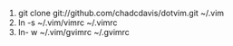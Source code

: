 1) git clone git://github.com/chadcdavis/dotvim.git ~/.vim
2) ln -s ~/.vim/vimrc ~/.vimrc
2) ln- w ~/.vim/gvimrc ~/.gvimrc
